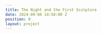 ```yaml
---
title: The Night and the First Sculpture
date: 2024-09-06 14:58:00 Z
position: 0
layout: project
---
```


